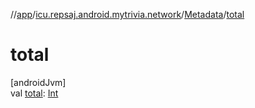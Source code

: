 //[app](../../../index.md)/[icu.repsaj.android.mytrivia.network](../index.md)/[Metadata](index.md)/[total](total.md)

# total

[androidJvm]\
val [total](total.md): [Int](https://kotlinlang.org/api/latest/jvm/stdlib/kotlin/-int/index.html)
